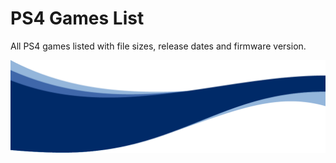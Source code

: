 <p align="center">
  <h1>PS4 Games List</h1>
  <p>All PS4 games listed with file sizes, release dates and firmware version.</p>
  <img src="https://github.com/OldNero/PS4-Games-List/blob/master/banner.png" title="repo banner">
</p>
